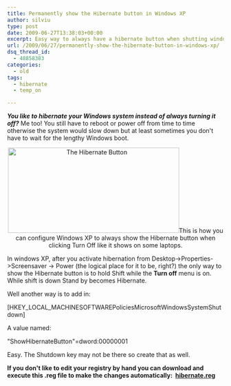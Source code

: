 ```yaml
---
title: Permanently show the Hibernate button in Windows XP
author: silviu
type: post
date: 2009-06-27T13:38:03+00:00
excerpt: Easy way to always have a hibernate button when shutting windows xp down. Just a quick registry hack and you are set !
url: /2009/06/27/permanently-show-the-hibernate-button-in-windows-xp/
dsq_thread_id:
  - 48858383
categories:
  - old
tags:
  - hibernate
  - temp_on

---
```

_**You like to hibernate your Windows system instead of always turning it off?**_ Me too! You still have to reboot or power off from time to time otherwise the system would slow down but at least sometimes you don't have to wait for the lengthy Windows boot.

<p style="text-align: center">
  <img decoding="async" loading="lazy" class="aligncenter size-full wp-image-526" title="The Hibernate Button" src="http://blog.silviuvulcan.ro/wp-content/uploads/sites/2/2009/06/hibernat_button.jpg" alt="The Hibernate Button" width="398" height="198" />This is how you can configure Windows XP to always show the Hibernate button when clicking Turn Off like it shows on some laptops.
</p>

In windows XP, after you activate hibernation from Desktop->Properties->Screensaver -> Power (the logical place for it to be, right?) the only way to show the Hibernate button is to hold Shift while the **Turn off** menu is on. While shift is down Stand by becomes Hibernate.

Well another way is to add in:

[HKEY_LOCAL_MACHINESOFTWAREPoliciesMicrosoftWindowsSystemShutdown]

A value named:

"ShowHibernateButton"=dword:00000001

Easy. The Shutdown key may not be there so create that as well.

**If you don't like to edit your registry by hand you can download and execute this .reg file to make the changes automatically:  [hibernate.reg][1]**

 [1]: http://blog.silviuvulcan.ro/wp-content/uploads/sites/2/2009/06/hibernate.reg